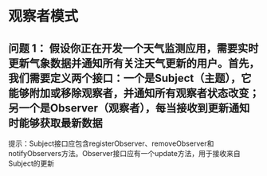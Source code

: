 # 观察者模式

## 问题 1： 假设你正在开发一个天气监测应用，需要实时更新气象数据并通知所有关注天气更新的用户。首先，我们需要定义两个接口：一个是Subject（主题），它能够附加或移除观察者，并通知所有观察者状态改变；另一个是Observer（观察者），每当接收到更新通知时能够获取最新数据

提示：Subject接口应包含registerObserver、removeObserver和notifyObservers方法。Observer接口应有一个update方法，用于接收来自Subject的更新
